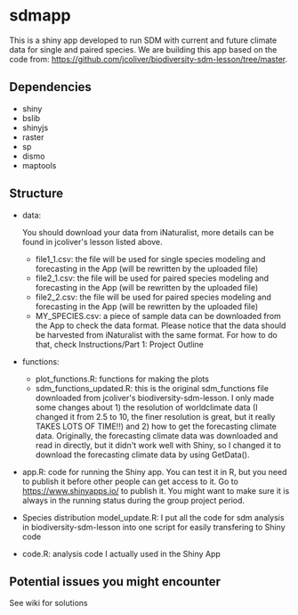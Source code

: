 # sdmapp
This is a shiny app developed to run SDM with current and future climate data for single and paired species. We are building this app based on the code from: https://github.com/jcoliver/biodiversity-sdm-lesson/tree/master.
## Dependencies
+ shiny
+ bslib
+ shinyjs
+ raster
+ sp
+ dismo
+ maptools
## Structure
+ data:

  You should download your data from iNaturalist, more details can be found in jcoliver's lesson listed above.
  + file1_1.csv: the file will be used for single species modeling and forecasting in the App (will be rewritten by the uploaded file)
  + file2_1.csv: the file will be used for paired species modeling and forecasting in the App (will be rewritten by the uploaded file)
  + file2_2.csv: the file will be used for paired species modeling and forecasting in the App (will be rewritten by the uploaded file)
  + MY_SPECIES.csv: a piece of sample data can be downloaded from the App to check the data format. Please notice that the data should be harvested from iNaturalist with the same format. For how to do that, check Instructions/Part 1: Project Outline
+ functions:
  + plot_functions.R: functions for making the plots
  + sdm_functions_updated.R: this is the original sdm_functions file downloaded from jcoliver's biodiversity-sdm-lesson. I only made some changes about 1) the resolution of worldclimate data (I changed it from 2.5 to 10, the finer resolution is great, but it really TAKES LOTS OF TIME!!) and 2) how to get the forecasting climate data. Originally, the forecasting climate data was downloaded and read in directly, but it didn't work well with Shiny, so I changed it to download the forecasting climate data by using GetData().
+ app.R: code for running the Shiny app. You can test it in R, but you need to publish it before other people can get access to it. Go to https://www.shinyapps.io/ to publish it. You might want to make sure it is always in the running status during the group project period.
+ Species distribution model_update.R: I put all the code for sdm analysis in biodiversity-sdm-lesson into one script for easily transfering to Shiny code
+ code.R: analysis code I actually used in the Shiny App

## Potential issues you might encounter
See wiki for solutions
